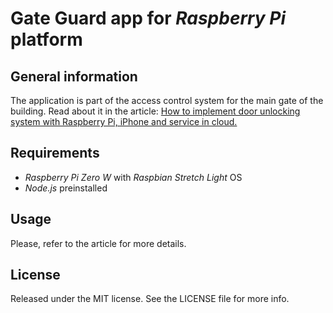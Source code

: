 # **Gate Guard app for *Raspberry Pi* platform**

## General information

The application is part of the access control system for the main gate of the building. Read about it in the article: [How to implement door unlocking system with Raspberry Pi, iPhone and service in cloud.](https://blog.infullmobile.com/how-to-implement-door-unlocking-system-with-raspberry-pi-iphone-and-service-in-cloud-3f55b76d700a)

## Requirements

- *Raspberry Pi Zero W* with *Raspbian Stretch Light* OS
- *Node.js* preinstalled

## Usage

Please, refer to the article for more details.

## License

Released under the MIT license. See the LICENSE file for more info.
